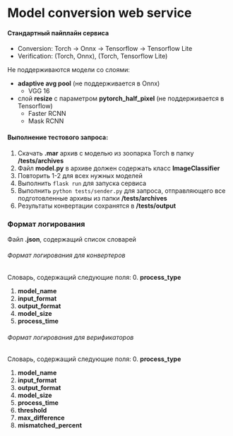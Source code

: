 # Model conversion web service

#### Стандартный пайплайн сервиса
- Conversion: Torch -> Onnx -> Tensorflow -> Tensorflow Lite
- Verification: (Torch, Onnx), (Torch, Tensorflow Lite)

Не поддерживаются модели со слоями:
- **adaptive avg pool** (не поддерживается в Onnx)
  - VGG 16
- слой **resize** с параметром **pytorch_half_pixel** (не поддерживается в Tensorflow)
  - Faster RCNN
  - Mask RCNN


#### Выполнение тестового запроса:
1. Скачать **.mar** архив с моделью из зоопарка Torch в папку **/tests/archives**
2. Файл **model.py** в архиве должен содержать класс **ImageClassifier**
2. Повторить 1-2 для всех нужных моделей
1. Выполнить `flask run` для запуска сервиса
2. Выполнить `python tests/sender.py` для запроса, отправляющего все подготовленные архивы из папки **/tests/archives**
3. Результаты конвертации сохранятся в **/tests/output**

### Формат логирования
Файл **.json**, содержащий список словарей

###### Формат логирования для конвертеров
Словарь, содержащий следующие поля: 
0. **process_type**
1. **model_name**
2. **input_format**
3. **output_format**
4. **model_size**
5. **process_time**

###### Формат логирования для верификаторов
Словарь, содержащий следующие поля: 
0. **process_type**
1. **model_name**
2. **input_format**
3. **output_format**
4. **model_size**
5. **process_time**
6. **threshold**
7. **max_difference**
8. **mismatched_percent**